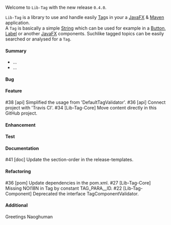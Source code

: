 Welcome to `Lib-Tag` with the new release `0.4.0`.

`Lib-Tag` is a library to use and handle easily [Tag]s in your a [JavaFX] & [Maven] 
application.  
A `Tag` is basically a simple [String] which can be used for example in a [Button], 
[Label] or another [JavaFX] components. Suchlike tagged topics can be easily searched 
or analysed for a `Tag`.


#### Summary
* ...
* ...



#### Bug



#### Feature
#38 [api] Simplified the usage from 'DefaultTagValidator'.
#36 [api] Connect project with 'Travis CI'.
#34 [Lib-Tag-Core] Move content directly in this GitHub project.



#### Enhancement



#### Test



#### Documentation
#41 [doc] Update the section-order in the release-templates.



#### Refactoring
#36 [pom] Update dependencies in the pom.xml.
#27 [Lib-Tag-Core] Missing NOI18N in Tag by constant TAG_PARA__ID.
#22 [Lib-Tag-Component] Deprecated the interface TagComponentValidator.



#### Additional



Greetings
Naoghuman



[//]: # (Issues which will be integrated in this release)



[//]: # (Links)
[Button]:https://docs.oracle.com/javase/8/javafx/api/javafx/scene/control/Button.html
[JavaFX]:http://docs.oracle.com/javase/8/javase-clienttechnologies.htm
[Label]:https://docs.oracle.com/javase/8/javafx/api/javafx/scene/control/Label.html
[Maven]:http://maven.apache.org/
[NetBeans IDE]:https://netbeans.org/
[String]:https://docs.oracle.com/javase/8/docs/api/java/lang/String.html
[Tag]:https://github.com/Naoghuman/lib-tag/blob/master/lib-tag-core/src/main/java/com/github/naoghuman/lib/tag/core/Tag.java
